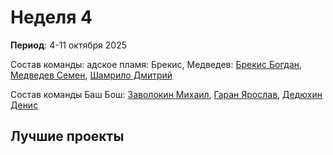 # Неделя 4
**Период**: 4-11 октября 2025  

Состав команды: адское пламя: Брекис, Медведев: [Брекис Богдан](https://github.com/BrekisBog), [Медведев Семен](https://github.com/Levington), [Шамрило Дмитрий](https://github.com/404)

Состав команды Баш Бош: [Заволокин Михаил](https://github.com/Sunder32), [Гаран Ярослав](https://github.com/Yarikttyui), [Дедюхин Денис](https://github.com/FaraPIMP)

## Лучшие проекты